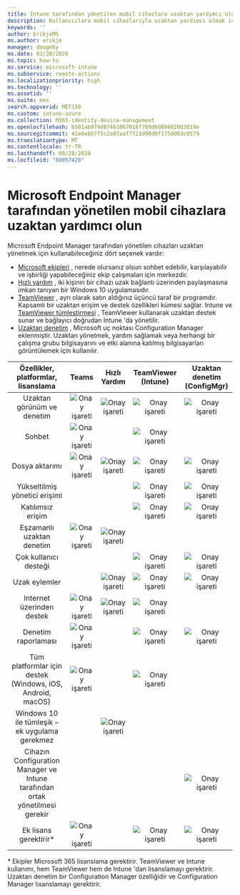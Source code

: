 ```yaml
---
title: Intune tarafından yönetilen mobil cihazlara uzaktan yardımcı olun
description: Kullanıcılara mobil cihazlarıyla uzaktan yardımcı olmak için dört farklı seçenek kullanabilirsiniz.
keywords: ''
author: ErikjeMS
ms.author: erikje
manager: dougeby
ms.date: 03/20/2020
ms.topic: how-to
ms.service: microsoft-intune
ms.subservice: remote-actions
ms.localizationpriority: high
ms.technology: ''
ms.assetid: ''
ms.suite: ems
search.appverid: MET150
ms.custom: intune-azure
ms.collection: M365-identity-device-management
ms.openlocfilehash: b501ab979d87461067018f789d6d096020d3819e
ms.sourcegitcommit: 41e6e6b7f5c2a87aaf7f23d90d0f175dd63c0579
ms.translationtype: MT
ms.contentlocale: tr-TR
ms.lasthandoff: 08/28/2020
ms.locfileid: "89057428"
---
```

# <a name="remotely-assist-mobile-devices-managed-by-microsoft-endpoint-manager"></a>Microsoft Endpoint Manager tarafından yönetilen mobil cihazlara uzaktan yardımcı olun

Microsoft Endpoint Manager tarafından yönetilen cihazları uzaktan yönetmek için kullanabileceğiniz dört seçenek vardır:

- [Microsoft ekipleri](https://products.office.com/microsoft-teams/) , nerede olursanız olsun sohbet edebilir, karşılayabilir ve işbirliği yapabileceğiniz ekip çalışmaları için merkezdir.
- [Hızlı yardım](https://support.microsoft.com/help/4027243/windows-10-solve-pc-problems-with-quick-assist) , iki kişinin bir cihazı uzak bağlantı üzerinden paylaşmasına imkan tanıyan bir Windows 10 uygulamasıdır.
- [TeamViewer](https://www.teamviewer.com/) , ayrı olarak satın aldığınız üçüncü taraf bir programdır. Kapsamlı bir uzaktan erişim ve destek özellikleri kümesi sağlar. Intune ve [TeamViewer tümleştirmesi](teamviewer-support.md) , TeamViewer kullanarak uzaktan destek sunar ve bağlayıcı doğrudan Intune 'da yönetilir.
- [Uzaktan denetim](/configmgr/core/clients/manage/remote-control/introduction-to-remote-control) , Microsoft uç noktası Configuration Manager eklenmiştir. Uzaktan yönetmek, yardım sağlamak veya herhangi bir çalışma grubu bilgisayarını ve etki alanına katılmış bilgisayarları görüntülemek için kullanılır.

| Özellikler, platformlar, lisanslama | **Teams** | Hızlı Yardım | TeamViewer (Intune) | Uzaktan denetim (ConfigMgr) |
|:---:|:---:|:---:|:---:|:---:|
| Uzaktan görünüm ve denetim |![Onay işareti](../enrollment/media/enrollment-method-capab/checkmark.png)|![Onay işareti](../enrollment/media/enrollment-method-capab/checkmark.png)|![Onay işareti](../enrollment/media/enrollment-method-capab/checkmark.png)|![Onay işareti](../enrollment/media/enrollment-method-capab/checkmark.png)|
| Sohbet |![Onay işareti](../enrollment/media/enrollment-method-capab/checkmark.png)||![Onay işareti](../enrollment/media/enrollment-method-capab/checkmark.png)||
| Dosya aktarımı |![Onay işareti](../enrollment/media/enrollment-method-capab/checkmark.png)|![Onay işareti](../enrollment/media/enrollment-method-capab/checkmark.png)|![Onay işareti](../enrollment/media/enrollment-method-capab/checkmark.png)|![Onay işareti](../enrollment/media/enrollment-method-capab/checkmark.png)|
| Yükseltilmiş yönetici erişimi |||![Onay işareti](../enrollment/media/enrollment-method-capab/checkmark.png)|![Onay işareti](../enrollment/media/enrollment-method-capab/checkmark.png)|
| Katılımsız erişim |||![Onay işareti](../enrollment/media/enrollment-method-capab/checkmark.png)|![Onay işareti](../enrollment/media/enrollment-method-capab/checkmark.png)|
| Eşzamanlı uzaktan denetim |![Onay işareti](../enrollment/media/enrollment-method-capab/checkmark.png)|![Onay işareti](../enrollment/media/enrollment-method-capab/checkmark.png)|||
| Çok kullanıcı desteği |||![Onay işareti](../enrollment/media/enrollment-method-capab/checkmark.png)|![Onay işareti](../enrollment/media/enrollment-method-capab/checkmark.png)|
| Uzak eylemler ||![Onay işareti](../enrollment/media/enrollment-method-capab/checkmark.png)|![Onay işareti](../enrollment/media/enrollment-method-capab/checkmark.png)|![Onay işareti](../enrollment/media/enrollment-method-capab/checkmark.png)|
| Internet üzerinden destek |![Onay işareti](../enrollment/media/enrollment-method-capab/checkmark.png)|![Onay işareti](../enrollment/media/enrollment-method-capab/checkmark.png)|![Onay işareti](../enrollment/media/enrollment-method-capab/checkmark.png)||
| Denetim raporlaması |![Onay işareti](../enrollment/media/enrollment-method-capab/checkmark.png)||![Onay işareti](../enrollment/media/enrollment-method-capab/checkmark.png)|![Onay işareti](../enrollment/media/enrollment-method-capab/checkmark.png)|
| Tüm platformlar için destek (Windows, iOS, Android, macOS) |![Onay işareti](../enrollment/media/enrollment-method-capab/checkmark.png)||![Onay işareti](../enrollment/media/enrollment-method-capab/checkmark.png)||
| Windows 10 ile tümleşik – ek uygulama gerekmez ||![Onay işareti](../enrollment/media/enrollment-method-capab/checkmark.png)|||
| Cihazın Configuration Manager ve Intune tarafından ortak yönetilmesi gerekir ||||![Onay işareti](../enrollment/media/enrollment-method-capab/checkmark.png)|
| Ek lisans gerektirir\* |![Onay işareti](../enrollment/media/enrollment-method-capab/checkmark.png)||![Onay işareti](../enrollment/media/enrollment-method-capab/checkmark.png)|![Onay işareti](../enrollment/media/enrollment-method-capab/checkmark.png)|

\* Ekipler Microsoft 365 lisanslama gerektirir. TeamViewer ve Intune kullanımı, hem TeamViewer hem de Intune 'dan lisanslamayı gerektirir. Uzaktan denetim bir Configuration Manager özelliğidir ve Configuration Manager lisanslamayı gerektirir.
